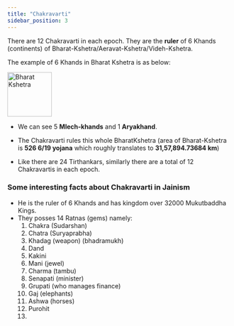 ```yaml
---
title: "Chakravarti"
sidebar_position: 3
---
```


There are 12 Chakravarti in each epoch. They are the **ruler** of 6 Khands (continents) of Bharat-Kshetra/Aeravat-Kshetra/Videh-Kshetra.

The example of 6 Khands in Bharat Kshetra is as below:

<img src="/img/bharat-kshetra.png" alt="Bharat Kshetra" height="100"/>

- We can see 5 **Mlech-khands** and 1 **Aryakhand**. 

- The Chakravarti rules this whole BharatKshetra (area of Bharat-Kshetra is **526 6/19 yojana** which roughly translates to **31,57,894.73684 km**)

- Like there are 24 Tirthankars, similarly there are a total of 12 Chakravartis in each epoch.


### Some interesting facts about Chakravarti in Jainism

- He is the ruler of 6 Khands and has kingdom over 32000 Mukutbaddha Kings.
- They posses 14 Ratnas (gems) namely:
    1. Chakra (Sudarshan) 
    2. Chatra (Suryaprabha)
    3. Khadag (weapon) (bhadramukh)
    4. Dand 
    5. Kakini
    6. Mani (jewel)
    7. Charma (tambu)
    8. Senapati (minister)
    9. Grupati (who manages finance)
    10. Gaj (elephants)
    11. Ashwa (horses)
    12. Purohit
    13. 

